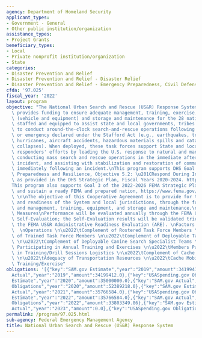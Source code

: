 ```yaml
---
agency: Department of Homeland Security
applicant_types:
- Government - General
- Other public institution/organization
assistance_types:
- Project Grants
beneficiary_types:
- Local
- Private nonprofit institution/organization
- State
categories:
- Disaster Prevention and Relief
- Disaster Prevention and Relief - Disaster Relief
- Disaster Prevention and Relief - Emergency Preparedness, Civil Defense
cfda: '97.025'
fiscal_year: '2022'
layout: program
objective: "The National Urban Search and Rescue (US&R) Response System (the System)\
  \ provides funding to ensure adequate management, training, exercise, procurement\
  \ (vehicle and equipment) and storage and maintenance for the 28 national task forces\
  \ staffed and equipped to assist state and local governments, tribes and territories\
  \ to conduct around-the-clock search-and-rescue operations following a major disaster\
  \ or emergency declared under the Stafford Act (e.g., earthquakes, tornadoes, floods,\
  \ hurricanes, aircraft accidents, hazardous materials spills and catastrophic structure\
  \ collapses). When deployed, these task forces support State and local emergency\
  \ responders' efforts by leading the U.S. response to natural and man-made incidents,\
  \ conducting mass search and rescue operations in the immediate aftermath of and\
  \ incident, and assisting with stabilization and restoration of community lifelines\
  \ immediately following an incident.\nThis program supports DHS Goal 5: Strengthen\
  \ Preparedness and Resilience, Objective 5.2: \u201CRespond During Incidents\u201D\
  \ as provided in the DHS Strategic Plan, Fiscal Years 2020-2024. https://www.dhs.gov/sites/default/files/publications/19_0702_plcy_dhs-strategic-plan-fy20-24.pdf.\n\
  This program also supports Goal 3 of the 2022-2026 FEMA Strategic Plan:  Promote\
  \ and sustain a ready FEMA and prepared nation, https://www.fema.gov/about/strategic-plan.\
  \ \n\nThe objective of this Cooperative Agreement is to provide for the sustainment\
  \ and readiness of the System and local jurisdictions, through the funding of administration\
  \ and management, training, equipment, and storage and maintenance.\nPerformance\
  \ Measures\nPerformance will be evaluated annually through the FEMA US&R Annual\
  \ Self-Evaluation; the Self-Evaluation results will be validated triennially through\
  \ the FEMA US&R Administrative Readiness Evaluation (ARE). \nFactors to be evaluated:\
  \  \nOperations \n\u2022\tComplement of Rostered Task Force Members \n\u2022\tComplement\
  \ of Trained Task Force Members \n\u2022\tComplement of Deployable Task Force Members\
  \ \n\u2022\tComplement of Deployable Canine Search Specialist Teams \n\u2022\tMembers\
  \ Participating in Annual Training and Exercises \n\u2022\tMembers Participating\
  \ in Training/Drill Sessions Logistics \n\u2022\tComplement of Cache Equipment Items\
  \ \n\u2022\tAdequacy of Transportation Resources \n\u2022\tCache Mobilization \u2013\
  \ Training/Exercise"
obligations: '[{"key":"SAM.gov Estimate","year":"2019","amount":34199412.0},{"key":"SAM.gov
  Actual","year":"2019","amount":34199412.0},{"key":"USASpending.gov Obligations","year":"2019","amount":95714745.0},{"key":"SAM.gov
  Estimate","year":"2020","amount":35000000.0},{"key":"SAM.gov Actual","year":"2020","amount":34820165.0},{"key":"USASpending.gov
  Obligations","year":"2020","amount":52389218.0},{"key":"SAM.gov Estimate","year":"2021","amount":35766584.0},{"key":"SAM.gov
  Actual","year":"2021","amount":35766584.0},{"key":"USASpending.gov Obligations","year":"2021","amount":48581843.0},{"key":"SAM.gov
  Estimate","year":"2022","amount":35766584.0},{"key":"SAM.gov Actual","year":"2022","amount":35766584.0},{"key":"USASpending.gov
  Obligations","year":"2022","amount":33803349.86},{"key":"SAM.gov Estimate","year":"2023","amount":37260741.0},{"key":"SAM.gov
  Actual","year":"2023","amount":0.0},{"key":"USASpending.gov Obligations","year":"2023","amount":29471876.95}]'
permalink: /program/97.025.html
sub-agency: Federal Emergency Management Agency
title: National Urban Search and Rescue (US&R) Response System
---
```

